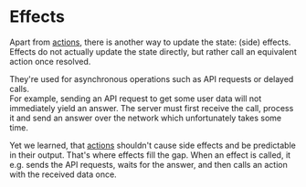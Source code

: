 # Effects

Apart from [actions](Actions.md), there is another way to update the state: (side) effects.<br>
Effects do not actually update the state directly, but rather call an equivalent action once resolved.

They're used for asynchronous operations such as API requests or delayed calls.<br>
For example, sending an API request to get some user data will not immediately yield an answer. The server must first receive the call, process it and send an answer over the network which unfortunately takes some time.<br>

Yet we learned, that [actions](Actions.md) shouldn't cause side effects and be predictable in their output. That's where effects fill the gap. When an effect is called, it e.g. sends the API requests, waits for the answer, and then calls an action with the received data once.